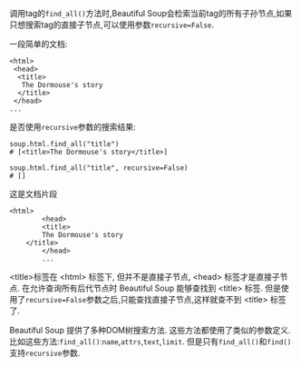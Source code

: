 调用tag的`find_all()`方法时,Beautiful Soup会检索当前tag的所有子孙节点,如果只想搜索tag的直接子节点,可以使用参数`recursive=False`.

一段简单的文档:

```
<html>
 <head>
  <title>
   The Dormouse's story
  </title>
 </head>
...
```

是否使用`recursive`参数的搜索结果:

```
soup.html.find_all("title")
# [<title>The Dormouse's story</title>]

soup.html.find_all("title", recursive=False)
# []
```

这是文档片段

```
<html>
        <head>
        <title>
        The Dormouse's story
    </title>
        </head>
        ...
```

&lt;title&gt;标签在 &lt;html&gt; 标签下, 但并不是直接子节点, &lt;head&gt; 标签才是直接子节点. 在允许查询所有后代节点时 Beautiful Soup 能够查找到 &lt;title&gt; 标签. 但是使用了`recursive=False`参数之后,只能查找直接子节点,这样就查不到 &lt;title&gt; 标签了.

Beautiful Soup 提供了多种DOM树搜索方法. 这些方法都使用了类似的参数定义. 比如这些方法:`find_all()`:`name`,`attrs`,`text`,`limit`. 但是只有`find_all()`和`find()`支持`recursive`参数.

